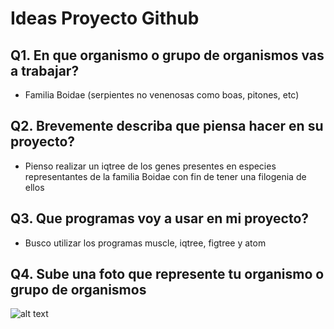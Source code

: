 # Ideas Proyecto Github

## Q1. En que organismo o grupo de organismos vas a trabajar?

* Familia Boidae (serpientes no venenosas como boas, pitones, etc)

## Q2. Brevemente describa que piensa hacer en su proyecto?

* Pienso realizar un iqtree de los genes presentes en especies representantes de la familia Boidae con fin de tener una filogenia de ellos

## Q3. Que programas voy a usar en mi proyecto?

* Busco utilizar los programas muscle, iqtree, figtree y atom

## Q4. Sube una foto que represente tu organismo o grupo de organismos

![alt text](https://inaturalist-open-data.s3.amazonaws.com/photos/75478606/original.jpeg)

